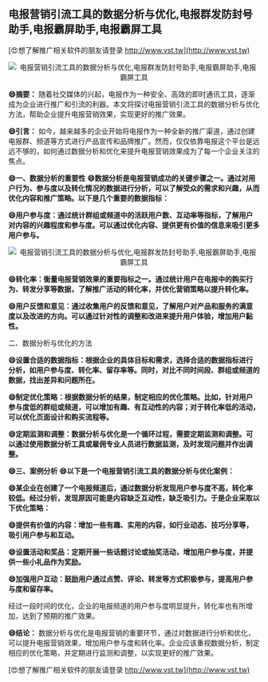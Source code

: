 ## **电报营销引流工具的数据分析与优化,电报群发防封号助手,电报霸屏助手,电报霸屏工具**

[😍想了解推广相关软件的朋友请登录 http://www.vst.tw](http://www.vst.tw)

 <center><img src="https://vst.tw/MP4/tuiguang/png/2.png" alt="电报营销引流工具的数据分析与优化,电报群发防封号助手,电报霸屏助手,电报霸屏工具"></center>

**😄摘要：**
随着社交媒体的兴起，电报作为一种安全、高效的即时通讯工具，逐渐成为企业进行推广和引流的利器。本文将探讨电报营销引流工具的数据分析与优化方法，帮助企业提升电报营销效果，实现更好的推广效果。

**😄引言：**
如今，越来越多的企业开始将电报作为一种全新的推广渠道，通过创建电报群、频道等方式进行产品宣传和品牌推广。然而，仅仅依靠电报这个平台是远远不够的，如何通过数据分析和优化来提升电报营销效果成为了每一个企业关注的焦点。

**😄一、数据分析的重要性**
**😄数据分析是电报营销成功的关键步骤之一。通过对用户行为、参与度以及转化情况的数据进行分析，可以了解受众的需求和兴趣，从而优化内容和推广策略。以下是几个重要的数据指标：**

**😄用户参与度：通过统计群组或频道中的活跃用户数、互动率等指标，了解用户对内容的兴趣程度和参与度。可以通过优化内容、提供更有价值的信息来吸引更多用户参与。**

 <center><img src="https://vst.tw/MP4/tuiguang/png/4.png" alt="电报营销引流工具的数据分析与优化,电报群发防封号助手,电报霸屏助手,电报霸屏工具"></center>

**😄转化率：衡量电报营销效果的重要指标之一。通过统计用户在电报中的购买行为、转发分享等数据，了解推广活动的转化率，并优化营销策略以提升转化率。**

**😄用户反馈和意见：通过收集用户的反馈和意见，了解用户对产品和服务的满意度以及改进的方向。可以通过针对性的调整和改进来提升用户体验，增加用户黏性。**

二、数据分析与优化的方法

**😄设置合适的数据指标：根据企业的具体目标和需求，选择合适的数据指标进行分析，如用户参与度、转化率、留存率等。同时，对比不同时间段、群组或频道的数据，找出差异和问题所在。**

**😄制定优化策略：根据数据分析的结果，制定相应的优化策略。比如，针对用户参与度低的群组或频道，可以增加有趣、有互动性的内容；对于转化率低的活动，可以优化页面设计和购买流程等。**

**😄定期监测和调整：数据分析与优化是一个循环过程，需要定期监测和调整。可以通过使用数据分析工具或雇佣专业人员进行数据监测，及时发现问题并作出调整。**

**😄三、案例分析**
**😄以下是一个电报营销引流工具的数据分析与优化案例：**

**😄某企业在创建了一个电报频道后，通过数据分析发现用户参与度不高，转化率较低。经过分析，发现原因可能是内容缺乏互动性，缺乏吸引力。于是企业采取以下优化策略：**

**😄提供有价值的内容：增加一些有趣、实用的内容，如行业动态、技巧分享等，吸引用户参与和互动。**

**😄设置活动和奖品：定期开展一些话题讨论或抽奖活动，增加用户参与度，并提供一些小礼品作为奖励。**

**😄加强用户互动：鼓励用户通过点赞、评论、转发等方式积极参与，提高用户参与度和留存率。**

经过一段时间的优化，企业的电报频道的用户参与度明显提升，转化率也有所增加，达到了预期的推广效果。

**😄结论：**
数据分析与优化是电报营销的重要环节，通过对数据进行分析和优化，可以提升电报营销效果，增加用户参与度和转化率。企业应该重视数据分析，制定相应的优化策略，并定期进行监测和调整，以实现更好的推广效果。

[😍想了解推广相关软件的朋友请登录 http://www.vst.tw](http://www.vst.tw)



